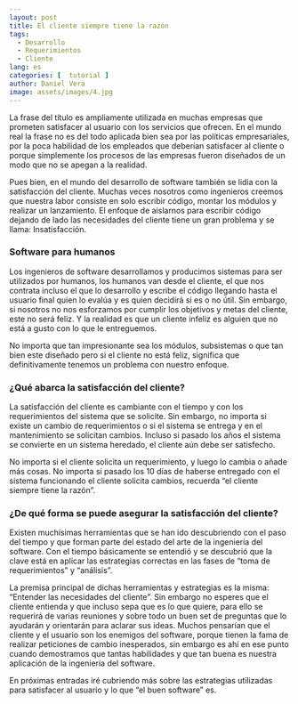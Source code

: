 ```yaml
---
layout: post
title: El cliente siempre tiene la razón
tags:
  - Desarrollo
  - Requerimientos
  - Cliente
lang: es
categories: [  tutorial ]
author: Daniel Vera
image: assets/images/4.jpg
---
```


La frase del título es ampliamente utilizada en muchas empresas que prometen satisfacer al usuario con los servicios que ofrecen. En el mundo real la frase no es del todo aplicada bien sea por las políticas empresariales, por la poca habilidad de los empleados que deberían satisfacer al cliente o porque simplemente los procesos de las empresas fueron diseñados de un modo que no se apegan a la realidad.

Pues bien, en el mundo del desarrollo de software también se lidia con la satisfacción del cliente. Muchas veces nosotros como ingenieros creemos que nuestra labor consiste en solo escribir código, montar los módulos y realizar un lanzamiento. El enfoque de aislarnos para escribir código dejando de lado las necesidades del cliente tiene un gran problema y se llama: Insatisfacción.

### **Software para humanos**

Los ingenieros de software desarrollamos y producimos sistemas para ser utilizados por humanos, los humanos van desde el cliente, el que nos contrata incluso el que lo desarrollo y escribe el código llegando hasta el usuario final quien lo evalúa y es quien decidirá si es o no útil. Sin embargo, si nosotros no nos esforzamos por cumplir los objetivos y metas del cliente, este no será feliz. Y la realidad es que un cliente infeliz es alguien que no está a gusto con lo que le entreguemos.

No importa que tan impresionante sea los módulos, subsistemas o que tan bien este diseñado pero si el cliente no está feliz, significa que definitivamente tenemos un problema con nuestro enfoque.

### ¿Qué abarca la satisfacción del cliente?

La satisfacción del cliente es cambiante con el tiempo y con los requerimientos del sistema que se solicite. Sin embargo, no importa si existe un cambio de requerimientos o si el sistema se entrega y en el mantenimiento se solicitan cambios. Incluso si pasado los años el sistema se convierte en un sistema heredado, el cliente aún debe ser satisfecho.

No importa si el cliente solicita un requerimiento, y luego lo cambia o añade más cosas. No importa si pasado los 10 días de haberse entregado con el sistema funcionando el cliente solicita cambios, recuerda “el cliente siempre tiene la razón”.

### ¿De qué forma se puede asegurar la satisfacción del cliente?

Existen muchísimas herramientas que se han ido descubriendo con el paso del tiempo y que forman parte del estado del arte de la ingeniería del software. Con el tiempo básicamente se entendió y se descubrió que la clave está en aplicar las estrategias correctas en las fases de “toma de requerimientos” y “análisis”.

La premisa principal de dichas herramientas y estrategias es la misma: “Entender las necesidades del cliente”. Sin embargo no esperes que el cliente entienda y que incluso sepa que es lo que quiere, para ello se requerirá de varias reuniones y sobre todo un buen set de preguntas que lo ayudarán y orientarán para aclarar sus ideas. Muchos pensarían que el cliente y el usuario son los enemigos del software, porque tienen la fama de realizar peticiones de cambio inesperados, sin embargo es ahí en ese punto cuando demostramos que tantas habilidades y que tan buena es nuestra aplicación de la ingeniería del software.

En próximas entradas iré cubriendo más sobre las estrategias utilizadas para satisfacer al usuario y lo que “el buen software” es. 

